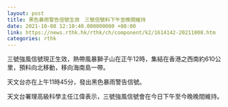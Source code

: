 ```yaml
---
layout: post
title: 黑色暴雨警告信號生效　三號信號料下午至晚間維持
date: 2021-10-08 12:10:40.000000000 +08:00
link: https://news.rthk.hk/rthk/ch/component/k2/1614142-20211008.htm
categories: rthk
---
```


三號強風信號現正生效，熱帶風暴獅子山在正午12時，集結在香港之西南約610公里，預料向北移動，移向海南島一帶。

天文台亦在上午11時45分，發出黑色暴雨警告信號。

天文台署理高級科學主任江偉表示，三號強風信號會在今日下午至今晚晚間維持。
